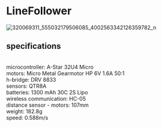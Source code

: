 # LineFollower

![320069311_555032179506085_4002563342126359782_n](https://user-images.githubusercontent.com/115150079/209325087-be6f88d3-b537-42ba-9521-5b5ddc82045d.png)

  
## specifications
<br />
microcontroller: A-Star 32U4 Micro
<br />
motors: Micro Metal Gearmotor HP 6V 1.6A 50:1
<br />
h-bridge: DRV 8833
<br />
sensors: QTR8A
<br />
batteries: 1300 mAh 30C 2S Lipo
<br />
wireless communication: HC-05
<br />
distance sensor - motors: 107mm
<br />
weight: 182.8g
<br />
speed: 0.588m/s
<br />
